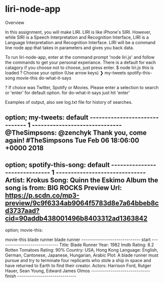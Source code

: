 # liri-node-app

Overview

In this assignment, you will make LIRI. LIRI is like iPhone's SIRI. However, while SIRI is a Speech Interpretation and Recognition Interface, LIRI is a Language Interpretation and Recognition Interface. LIRI will be a command line node app that takes in parameters and gives you back data.


To run liri-node-app, enter at the command prompt 'node liri.js' and follow the commands to get your personal experiance. There is a default for each catagory if you choose not to choose, just press enter.
$ node liri.js 
this is loaded
? Choose your option (Use arrow keys)
❯ my-tweets 
  spotify-this-song 
  movie-this 
  do-what-it-says

? If choice was Twitter, Spotify or Movies.  Please enter a selection to search or 'enter' for default option.
for do-what-it-says just hit 'enter'

Examples of output, also see log.txt file for history of searches.

option; my-tweets: default
------------------------------ 1 ------------------------------
@TheSimpsons: @zenchyk Thank you, come again! #TheSimpsons
Tue Feb 06 18:06:00 +0000 2018
----------------------------------------------------------------

option; spotify-this-song: default
------------------------------ 1 ------------------------------
Artist: Krokus
Song: Quinn the Eskimo
Album the song is from: BIG ROCKS
Preview Url: https://p.scdn.co/mp3-preview/9c9f6334ab9064f5783d8e7a64bbeb8cd3737aad?cid=90addb438001496b8403312ad1363842
---------------------------------------------------------------

option; movie-this:

movie-this blade runner
blade runner
------------------------------ start ------------------------------
Title: Blade Runner
Year: 1982
Imdb Rating: 8.2
Rotten Tomatoes Rating: 90%
Country: USA, Hong Kong
Language: English, German, Cantonese, Japanese, Hungarian, Arabic
Plot: A blade runner must pursue and try to terminate four replicants who stole a ship in space and have returned to Earth to find their creator.
Actors: Harrison Ford, Rutger Hauer, Sean Young, Edward James Olmos
------------------------------ finish ------------------------------
